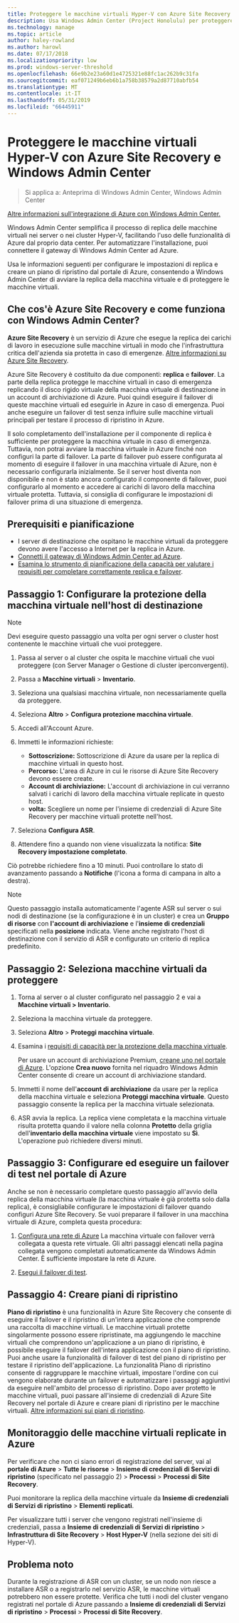 ```yaml
---
title: Proteggere le macchine virtuali Hyper-V con Azure Site Recovery e Windows Admin Center
description: Usa Windows Admin Center (Project Honolulu) per proteggere le macchine virtuali Hyper-V con Azure Site Recovery.
ms.technology: manage
ms.topic: article
author: haley-rowland
ms.author: harowl
ms.date: 07/17/2018
ms.localizationpriority: low
ms.prod: windows-server-threshold
ms.openlocfilehash: 66e9b2e23a60d1e4725321e88fc1ac262b9c31fa
ms.sourcegitcommit: eaf071249b6eb6b1a758b38579a2d87710abfb54
ms.translationtype: MT
ms.contentlocale: it-IT
ms.lasthandoff: 05/31/2019
ms.locfileid: "66445911"
---
```

# <a name="protect-your-hyper-v-virtual-machines-with-azure-site-recovery-and-windows-admin-center"></a>Proteggere le macchine virtuali Hyper-V con Azure Site Recovery e Windows Admin Center

>Si applica a: Anteprima di Windows Admin Center, Windows Admin Center

[Altre informazioni sull'integrazione di Azure con Windows Admin Center.](../plan/azure-integration-options.md)

Windows Admin Center semplifica il processo di replica delle macchine virtuali nei server o nei cluster Hyper-V, facilitando l'uso delle funzionalità di Azure dal proprio data center. Per automatizzare l'installazione, puoi connettere il gateway di Windows Admin Center ad Azure.

Usa le informazioni seguenti per configurare le impostazioni di replica e creare un piano di ripristino dal portale di Azure, consentendo a Windows Admin Center di avviare la replica della macchina virtuale e di proteggere le macchine virtuali.

## <a name="what-is-azure-site-recovery-and-how-does-it-work-with-windows-admin-center"></a>Che cos'è Azure Site Recovery e come funziona con Windows Admin Center? 

**Azure Site Recovery** è un servizio di Azure che esegue la replica dei carichi di lavoro in esecuzione sulle macchine virtuali in modo che l'infrastruttura critica dell'azienda sia protetta in caso di emergenze.  [Altre informazioni su Azure Site Recovery](https://docs.microsoft.com/azure/site-recovery/site-recovery-overview).

Azure Site Recovery è costituito da due componenti: **replica** e **failover**. La parte della replica protegge le macchine virtuali in caso di emergenza replicando il disco rigido virtuale della macchina virtuale di destinazione in un account di archiviazione di Azure. Puoi quindi eseguire il failover di queste macchine virtuali ed eseguirle in Azure in caso di emergenza. Puoi anche eseguire un failover di test senza influire sulle macchine virtuali principali per testare il processo di ripristino in Azure.

Il solo completamento dell'installazione per il componente di replica è sufficiente per proteggere la macchina virtuale in caso di emergenza. Tuttavia, non potrai avviare la macchina virtuale in Azure finché non configuri la parte di failover. La parte di failover può essere configurata al momento di eseguire il failover in una macchina virtuale di Azure, non è necessario configurarla inizialmente. Se il server host diventa non disponibile e non è stato ancora configurato il componente di failover, puoi configurarlo al momento e accedere ai carichi di lavoro della macchina virtuale protetta. Tuttavia, si consiglia di configurare le impostazioni di failover prima di una situazione di emergenza.
 

## <a name="prerequisites-and-planning"></a>Prerequisiti e pianificazione

- I server di destinazione che ospitano le macchine virtuali da proteggere devono avere l'accesso a Internet per la replica in Azure.
- [Connetti il gateway di Windows Admin Center ad Azure](azure-integration.md).
- [Esamina lo strumento di pianificazione della capacità per valutare i requisiti per completare correttamente replica e failover](https://docs.microsoft.com/azure/site-recovery/hyper-v-site-walkthrough-capacity).

## <a name="step-1-set-up-vm-protection-on-your-target-host"></a>Passaggio 1: Configurare la protezione della macchina virtuale nell'host di destinazione

> [!NOTE] 
> Devi eseguire questo passaggio una volta per ogni server o cluster host contenente le macchine virtuali che vuoi proteggere.

1. Passa al server o al cluster che ospita le macchine virtuali che vuoi proteggere (con Server Manager o Gestione di cluster iperconvergenti).
2. Passa a **Macchine virtuali** > **Inventario**.
3. Seleziona una qualsiasi macchina virtuale, non necessariamente quella da proteggere.
4. Seleziona **Altro** > **Configura protezione macchina virtuale**.
5. Accedi all'Account Azure.
6. Immetti le informazioni richieste:

   - **Sottoscrizione:** Sottoscrizione di Azure da usare per la replica di macchine virtuali in questo host.
   - **Percorso:** L'area di Azure in cui le risorse di Azure Site Recovery devono essere create.
   - **Account di archiviazione:** L'account di archiviazione in cui verranno salvati i carichi di lavoro della macchina virtuale replicate in questo host.
   - **volta:** Scegliere un nome per l'insieme di credenziali di Azure Site Recovery per macchine virtuali protette nell'host.

7. Seleziona **Configura ASR**.
8. Attendere fino a quando non viene visualizzata la notifica: **Site Recovery impostazione completato**.
 
Ciò potrebbe richiedere fino a 10 minuti. Puoi controllare lo stato di avanzamento passando a **Notifiche** (l'icona a forma di campana in alto a destra).

>[!NOTE]
> Questo passaggio installa automaticamente l'agente ASR sul server o sui nodi di destinazione (se la configurazione è in un cluster) e crea un **Gruppo di risorse** con **l'account di archiviazione** e l'**insieme di credenziali** specificati nella **posizione** indicata. Viene anche registrato l'host di destinazione con il servizio di ASR e configurato un criterio di replica predefinito.

## <a name="step-2-select-virtual-machines-to-protect"></a>Passaggio 2: Seleziona macchine virtuali da proteggere

1. Torna al server o al cluster configurato nel passaggio 2 e vai a **Macchine virtuali > Inventario**.
2. Seleziona la macchina virtuale da proteggere.
3. Seleziona **Altro** > **Proteggi macchina virtuale**.
4. Esamina i [requisiti di capacità per la protezione della macchina virtuale](https://docs.microsoft.com/azure/site-recovery/site-recovery-capacity-planner).

    Per usare un account di archiviazione Premium, [creane uno nel portale di Azure](https://docs.microsoft.com/azure/storage/common/storage-premium-storage). L'opzione **Crea nuovo** fornita nel riquadro Windows Admin Center consente di creare un account di archiviazione standard.

5. Immetti il nome dell'**account di archiviazione** da usare per la replica della macchina virtuale e seleziona **Proteggi macchina virtuale**. Questo passaggio consente la replica per la macchina virtuale selezionata. 

6. ASR avvia la replica. La replica viene completata e la macchina virtuale risulta protetta quando il valore nella colonna **Protetto** della griglia dell'**inventario della macchina virtuale** viene impostato su **Sì**. L'operazione può richiedere diversi minuti.  

## <a name="step-3-configure-and-run-a-test-failover-in-the-azure-portal"></a>Passaggio 3: Configurare ed eseguire un failover di test nel portale di Azure

 Anche se non è necessario completare questo passaggio all'avvio della replica della macchina virtuale (la macchina virtuale è già protetta solo dalla replica), è consigliabile configurare le impostazioni di failover quando configuri Azure Site Recovery. Se vuoi preparare il failover in una macchina virtuale di Azure, completa questa procedura:

1. [Configura una rete di Azure](https://docs.microsoft.com/azure/site-recovery/hyper-v-site-walkthrough-prepare-azure) La macchina virtuale con failover verrà collegata a questa rete virtuale. Gli altri passaggi elencati nella pagina collegata vengono completati automaticamente da Windows Admin Center. È sufficiente impostare la rete di Azure.

2. [Esegui il failover di test](https://docs.microsoft.com/azure/site-recovery/hyper-v-site-walkthrough-test-failover).

## <a name="step-4-create-recovery-plans"></a>Passaggio 4: Creare piani di ripristino

**Piano di ripristino** è una funzionalità in Azure Site Recovery che consente di eseguire il failover e il ripristino di un'intera applicazione che comprende una raccolta di macchine virtuali. Le macchine virtuali protette singolarmente possono essere ripristinate, ma aggiungendo le macchine virtuali che comprendono un'applicazione a un piano di ripristino, è possibile eseguire il failover dell'intera applicazione con il piano di ripristino. Puoi anche usare la funzionalità di failover di test del piano di ripristino per testare il ripristino dell'applicazione. La funzionalità Piano di ripristino consente di raggruppare le macchine virtuali, impostare l'ordine con cui vengono elaborate durante un failover e automatizzare i passaggi aggiuntivi da eseguire nell'ambito del processo di ripristino. Dopo aver protetto le macchine virtuali, puoi passare all'insieme di credenziali di Azure Site Recovery nel portale di Azure e creare piani di ripristino per le macchine virtuali. [Altre informazioni sui piani di ripristino](https://docs.microsoft.com/azure/site-recovery/site-recovery-create-recovery-plans).

## <a name="monitoring-replicated-vms-in-azure"></a>Monitoraggio delle macchine virtuali replicate in Azure ##

Per verificare che non ci siano errori di registrazione del server, vai al **portale di Azure** > **Tutte le risorse** > **Insieme di credenziali di Servizi di ripristino** (specificato nel passaggio 2) > **Processi** > **Processi di Site Recovery**.

Puoi monitorare la replica della macchine virtuale da **Insieme di credenziali di Servizi di ripristino** > **Elementi replicati**.

Per visualizzare tutti i server che vengono registrati nell'insieme di credenziali, passa a **Insieme di credenziali di Servizi di ripristino** > **Infrastruttura di Site Recovery**  > **Host Hyper-V** (nella sezione dei siti di Hyper-V).

## <a name="known-issue"></a>Problema noto ##

Durante la registrazione di ASR con un cluster, se un nodo non riesce a installare ASR o a registrarlo nel servizio ASR, le macchine virtuali potrebbero non essere protette. Verifica che tutti i nodi del cluster vengano registrati nel portale di Azure passando a **Insieme di credenziali di Servizi di ripristino** > **Processi** > **Processi di Site Recovery**.